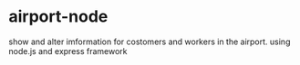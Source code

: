 # airport-node
show and alter imformation for costomers and workers in the airport. using node.js and express framework
